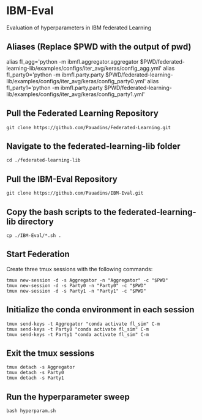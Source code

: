 # IBM-Eval
Evaluation of hyperparameters in IBM federated Learning

## Aliases (Replace $PWD with the output of pwd)
alias fl_agg='python -m ibmfl.aggregator.aggregator $PWD/federated-learning-lib/examples/configs/iter_avg/keras/config_agg.yml'
alias fl_party0='python -m ibmfl.party.party $PWD/federated-learning-lib/examples/configs/iter_avg/keras/config_party0.yml'
alias fl_party1='python -m ibmfl.party.party $PWD/federated-learning-lib/examples/configs/iter_avg/keras/config_party1.yml'

## Pull the Federated Learning Repository
```
git clone https://github.com/Pauadins/Federated-Learning.git
```

## Navigate to the federated-learning-lib folder
```
cd ./federated-learning-lib
```

## Pull the IBM-Eval Repository
```
git clone https://github.com/Pauadins/IBM-Eval.git
```

## Copy the bash scripts to the federated-learning-lib directory
```
cp ./IBM-Eval/*.sh .
```

## Start Federation
Create three tmux sessions with the following commands:
```
tmux new-session -d -s Aggregator -n "Aggregator" -c "$PWD"
tmux new-session -d -s Party0 -n "Party0" -c "$PWD"
tmux new-session -d -s Party1 -n "Party1" -c "$PWD"
```

## Initialize the conda environment in each session
```
tmux send-keys -t Aggregator "conda activate fl_sim" C-m
tmux send-keys -t Party0 "conda activate fl_sim" C-m
tmux send-keys -t Party1 "conda activate fl_sim" C-m
```

## Exit the tmux sessions
```
tmux detach -s Aggregator
tmux detach -s Party0
tmux detach -s Party1
```

## Run the hyperparameter sweep
```
bash hyperparam.sh
```